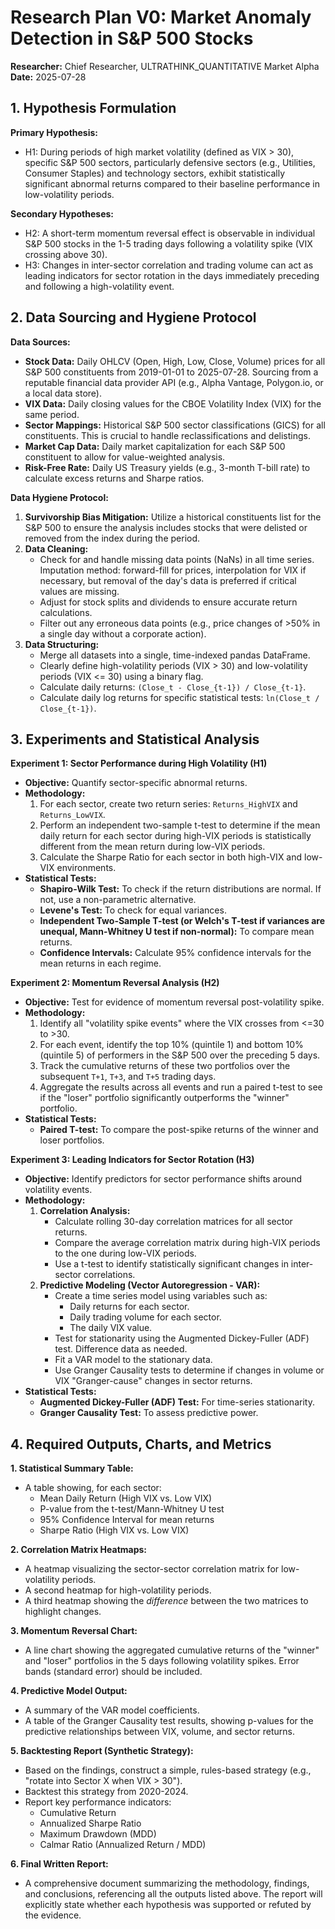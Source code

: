 # Research Plan V0: Market Anomaly Detection in S&P 500 Stocks

**Researcher:** Chief Researcher, ULTRATHINK_QUANTITATIVE Market Alpha
**Date:** 2025-07-28

## 1. Hypothesis Formulation

**Primary Hypothesis:**
*   H1: During periods of high market volatility (defined as VIX > 30), specific S&P 500 sectors, particularly defensive sectors (e.g., Utilities, Consumer Staples) and technology sectors, exhibit statistically significant abnormal returns compared to their baseline performance in low-volatility periods.

**Secondary Hypotheses:**
*   H2: A short-term momentum reversal effect is observable in individual S&P 500 stocks in the 1-5 trading days following a volatility spike (VIX crossing above 30).
*   H3: Changes in inter-sector correlation and trading volume can act as leading indicators for sector rotation in the days immediately preceding and following a high-volatility event.

## 2. Data Sourcing and Hygiene Protocol

**Data Sources:**
*   **Stock Data:** Daily OHLCV (Open, High, Low, Close, Volume) prices for all S&P 500 constituents from 2019-01-01 to 2025-07-28. Sourcing from a reputable financial data provider API (e.g., Alpha Vantage, Polygon.io, or a local data store).
*   **VIX Data:** Daily closing values for the CBOE Volatility Index (VIX) for the same period.
*   **Sector Mappings:** Historical S&P 500 sector classifications (GICS) for all constituents. This is crucial to handle reclassifications and delistings.
*   **Market Cap Data:** Daily market capitalization for each S&P 500 constituent to allow for value-weighted analysis.
*   **Risk-Free Rate:** Daily US Treasury yields (e.g., 3-month T-bill rate) to calculate excess returns and Sharpe ratios.

**Data Hygiene Protocol:**
1.  **Survivorship Bias Mitigation:** Utilize a historical constituents list for the S&P 500 to ensure the analysis includes stocks that were delisted or removed from the index during the period.
2.  **Data Cleaning:**
    *   Check for and handle missing data points (NaNs) in all time series. Imputation method: forward-fill for prices, interpolation for VIX if necessary, but removal of the day's data is preferred if critical values are missing.
    *   Adjust for stock splits and dividends to ensure accurate return calculations.
    *   Filter out any erroneous data points (e.g., price changes of >50% in a single day without a corporate action).
3.  **Data Structuring:**
    *   Merge all datasets into a single, time-indexed pandas DataFrame.
    *   Clearly define high-volatility periods (VIX > 30) and low-volatility periods (VIX <= 30) using a binary flag.
    *   Calculate daily returns: `(Close_t - Close_{t-1}) / Close_{t-1}`.
    *   Calculate daily log returns for specific statistical tests: `ln(Close_t / Close_{t-1})`.

## 3. Experiments and Statistical Analysis

**Experiment 1: Sector Performance during High Volatility (H1)**
*   **Objective:** Quantify sector-specific abnormal returns.
*   **Methodology:**
    1.  For each sector, create two return series: `Returns_HighVIX` and `Returns_LowVIX`.
    2.  Perform an independent two-sample t-test to determine if the mean daily return for each sector during high-VIX periods is statistically different from the mean return during low-VIX periods.
    3.  Calculate the Sharpe Ratio for each sector in both high-VIX and low-VIX environments.
*   **Statistical Tests:**
    *   **Shapiro-Wilk Test:** To check if the return distributions are normal. If not, use a non-parametric alternative.
    *   **Levene's Test:** To check for equal variances.
    *   **Independent Two-Sample T-test (or Welch's T-test if variances are unequal, Mann-Whitney U test if non-normal):** To compare mean returns.
    *   **Confidence Intervals:** Calculate 95% confidence intervals for the mean returns in each regime.

**Experiment 2: Momentum Reversal Analysis (H2)**
*   **Objective:** Test for evidence of momentum reversal post-volatility spike.
*   **Methodology:**
    1.  Identify all "volatility spike events" where the VIX crosses from <=30 to >30.
    2.  For each event, identify the top 10% (quintile 1) and bottom 10% (quintile 5) of performers in the S&P 500 over the preceding 5 days.
    3.  Track the cumulative returns of these two portfolios over the subsequent `T+1`, `T+3`, and `T+5` trading days.
    4.  Aggregate the results across all events and run a paired t-test to see if the "loser" portfolio significantly outperforms the "winner" portfolio.
*   **Statistical Tests:**
    *   **Paired T-test:** To compare the post-spike returns of the winner and loser portfolios.

**Experiment 3: Leading Indicators for Sector Rotation (H3)**
*   **Objective:** Identify predictors for sector performance shifts around volatility events.
*   **Methodology:**
    1.  **Correlation Analysis:**
        *   Calculate rolling 30-day correlation matrices for all sector returns.
        *   Compare the average correlation matrix during high-VIX periods to the one during low-VIX periods.
        *   Use a t-test to identify statistically significant changes in inter-sector correlations.
    2.  **Predictive Modeling (Vector Autoregression - VAR):**
        *   Create a time series model using variables such as:
            *   Daily returns for each sector.
            *   Daily trading volume for each sector.
            *   The daily VIX value.
        *   Test for stationarity using the Augmented Dickey-Fuller (ADF) test. Difference data as needed.
        *   Fit a VAR model to the stationary data.
        *   Use Granger Causality tests to determine if changes in volume or VIX "Granger-cause" changes in sector returns.
*   **Statistical Tests:**
    *   **Augmented Dickey-Fuller (ADF) Test:** For time-series stationarity.
    *   **Granger Causality Test:** To assess predictive power.

## 4. Required Outputs, Charts, and Metrics

**1. Statistical Summary Table:**
*   A table showing, for each sector:
    *   Mean Daily Return (High VIX vs. Low VIX)
    *   P-value from the t-test/Mann-Whitney U test
    *   95% Confidence Interval for mean returns
    *   Sharpe Ratio (High VIX vs. Low VIX)

**2. Correlation Matrix Heatmaps:**
*   A heatmap visualizing the sector-sector correlation matrix for low-volatility periods.
*   A second heatmap for high-volatility periods.
*   A third heatmap showing the *difference* between the two matrices to highlight changes.

**3. Momentum Reversal Chart:**
*   A line chart showing the aggregated cumulative returns of the "winner" and "loser" portfolios in the 5 days following volatility spikes. Error bands (standard error) should be included.

**4. Predictive Model Output:**
*   A summary of the VAR model coefficients.
*   A table of the Granger Causality test results, showing p-values for the predictive relationships between VIX, volume, and sector returns.

**5. Backtesting Report (Synthetic Strategy):**
*   Based on the findings, construct a simple, rules-based strategy (e.g., "rotate into Sector X when VIX > 30").
*   Backtest this strategy from 2020-2024.
*   Report key performance indicators:
    *   Cumulative Return
    *   Annualized Sharpe Ratio
    *   Maximum Drawdown (MDD)
    *   Calmar Ratio (Annualized Return / MDD)

**6. Final Written Report:**
*   A comprehensive document summarizing the methodology, findings, and conclusions, referencing all the outputs listed above. The report will explicitly state whether each hypothesis was supported or refuted by the evidence.
